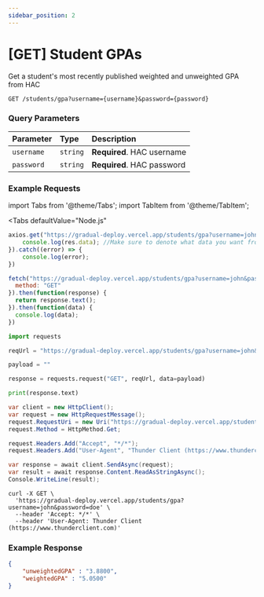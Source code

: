```yaml
---
sidebar_position: 2
---
```



# [GET] Student GPAs

Get a student's most recently published weighted and unweighted GPA from HAC

```http
GET /students/gpa?username={username}&password={password}
```

### Query Parameters
| Parameter | Type     | Description                |
| :-------- | :------- | :------------------------- |
| `username` | `string` | **Required**. HAC username|
| `password` | `string` | **Required**. HAC password|

### Example Requests

import Tabs from '@theme/Tabs';
import TabItem from '@theme/TabItem';

<Tabs
  defaultValue="Node.js"
>
<TabItem value="Node.js" label="Node.js (Axios)">

```js
axios.get("https://gradual-deploy.vercel.app/students/gpa?username=john&password=doe").then((res) => {
    console.log(res.data); //Make sure to denote what data you want from the response
}).catch((error) => {
    console.log(error);
})
```

</TabItem>
<TabItem value="Javascript (Fetch)">

```js
fetch("https://gradual-deploy.vercel.app/students/gpa?username=john&password=doe", { 
  method: "GET"
}).then(function(response) {
  return response.text();
}).then(function(data) {
  console.log(data);
})
```

</TabItem>
<TabItem value="Python">

```python
import requests

reqUrl = "https://gradual-deploy.vercel.app/students/gpa?username=john&password=doe"

payload = ""

response = requests.request("GET", reqUrl, data=payload)

print(response.text)
```

</TabItem>

<TabItem value="C#">

```cs
var client = new HttpClient();
var request = new HttpRequestMessage();
request.RequestUri = new Uri("https://gradual-deploy.vercel.app/students/gpa?username=john&password=doe");
request.Method = HttpMethod.Get;

request.Headers.Add("Accept", "*/*");
request.Headers.Add("User-Agent", "Thunder Client (https://www.thunderclient.com)");

var response = await client.SendAsync(request);
var result = await response.Content.ReadAsStringAsync();
Console.WriteLine(result);
```

</TabItem>

<TabItem value="cURL">

```cURL
curl -X GET \
  'https://gradual-deploy.vercel.app/students/gpa?username=john&password=doe' \
  --header 'Accept: */*' \
  --header 'User-Agent: Thunder Client (https://www.thunderclient.com)'
```

</TabItem>
</Tabs>

### Example Response
```json
{
    "unweightedGPA" : "3.8800",
    "weightedGPA" : "5.0500"
}
```